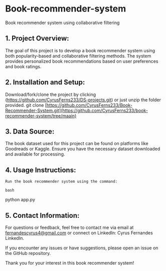 # Book-recommender-system
Book recommender system using collaborative filtering
## 1. Project Overview: 
The goal of this project is to develop a book recommender system using both popularity-based and collaborative filtering methods. The system provides personalized book recommendations based on user preferences and book ratings.
 
## 2. Installation and Setup: 
 Download/fork/clone the project by clicking (https://github.com/CyrusFerns233/DS-projects.git) or just unzip the folder provided.
   git clone [https://github.com/CyrusFerns233/Book-Recommender-System.git](https://github.com/CyrusFerns233/book-recommender-system/tree/maain)

## 3. Data Source:
The book dataset used for this project can be found on platforms like Goodreads or Kaggle. Ensure you have the necessary dataset downloaded and available for processing.

## 4. Usage Instructions:

    Run the book recommender system using the command:

    bash

python app.py

## 5. Contact Information:

For questions or feedback, feel free to contact me via email at fernandescyrus4@gmail.com or connect on LinkedIn: Cyrus Fernandes LinkedIn.

If you encounter any issues or have suggestions, please open an issue on the GitHub repository.

Thank you for your interest in this book recommender system!
